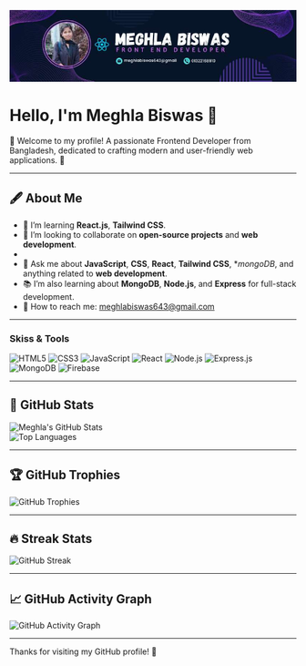![Profile Banner](https://github.com/MeghlaB/MeghlaB/blob/main/githubBanner.jpg) 

# Hello, I'm Meghla Biswas 👋  
🌟 Welcome to my profile!  A passionate Frontend Developer from Bangladesh, dedicated to crafting modern and user-friendly web applications. 🚀  

---

## 🖋️ About Me  

- 🌱 I’m learning **React.js**, **Tailwind CSS**.  
- 👯 I’m looking to collaborate on **open-source projects** and **web development**.  
- 
- 💬 Ask me about **JavaScript**, **CSS**, **React**, **Tailwind CSS**, **mongoDB*, and anything related to **web development**.  
- 📚 I’m also learning about **MongoDB**, **Node.js**, and **Express** for full-stack development.  
- 📧 How to reach me: meghlabiswas643@gmail.com 

---



### **Skiss & Tools**  
<p align="left">
  <img src="https://img.shields.io/badge/HTML5-%23E34F26.svg?style=for-the-badge&logo=html5&logoColor=white" alt="HTML5" />
  <img src="https://img.shields.io/badge/CSS3-%231572B6.svg?style=for-the-badge&logo=css3&logoColor=white" alt="CSS3" />
  <img src="https://img.shields.io/badge/JavaScript-%23F7DF1E.svg?style=for-the-badge&logo=javascript&logoColor=black" alt="JavaScript" />
  <img src="https://img.shields.io/badge/React-%2361DAFB.svg?style=for-the-badge&logo=react&logoColor=black" alt="React" />
  <img src="https://img.shields.io/badge/Node.js-%23339933.svg?style=for-the-badge&logo=node.js&logoColor=white" alt="Node.js" />
  <img src="https://img.shields.io/badge/Express.js-%23000000.svg?style=for-the-badge&logo=express&logoColor=white" alt="Express.js" />
  <img src="https://img.shields.io/badge/MongoDB-%2347A248.svg?style=for-the-badge&logo=mongodb&logoColor=white" alt="MongoDB" />
  <img src="https://img.shields.io/badge/Firebase-%23FFCA28.svg?style=for-the-badge&logo=firebase&logoColor=black" alt="Firebase" />
</p>


---

## 🌟 GitHub Stats  
![Meghla's GitHub Stats](https://github-readme-stats.vercel.app/api?MeghlaB=MeghlaB&show_icons=true&theme=radical)  
![Top Languages](https://github-readme-stats.vercel.app/api/top-langs/?MeghlaB=Meghla&layout=compact&theme=radical)  

---

## 🏆 GitHub Trophies  
![GitHub Trophies](https://github-profile-trophy.vercel.app/?MeghlaB=Meghla&theme=radical)  

---

## 🔥 Streak Stats  
![GitHub Streak](https://github-readme-streak-stats.herokuapp.com/?MeghlaB=Meghla&theme=radical)  

---

## 📈 GitHub Activity Graph  
![GitHub Activity Graph](https://github-readme-activity-graph.vercel.app/graph?MeghlaB=Meghla&theme=radical)  

---

Thanks for visiting my GitHub profile! 🚀


